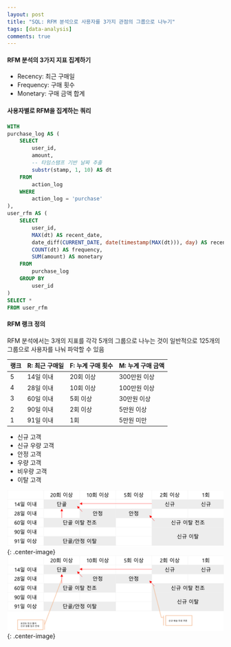 ```yaml
---
layout: post
title: "SQL: RFM 분석으로 사용자를 3가지 관점의 그룹으로 나누기"
tags: [data-analysis]
comments: true
---
```


#### RFM 분석의 3가지 지표 집계하기
- Recency: 최근 구매일
- Frequency: 구매 횟수
- Monetary: 구매 금액 합계

#### 사용자별로 RFM을 집계하는 쿼리
```sql 
WITH
purchase_log AS (
    SELECT
        user_id,
        amount,
        -- 타임스탬프 기반 날짜 추출
        substr(stamp, 1, 10) AS dt
    FROM
        action_log
    WHERE 
        action_log = 'purchase'
),
user_rfm AS (
    SELECT
        user_id,
        MAX(dt) AS recent_date,
        date_diff(CURRENT_DATE, date(timestamp(MAX(dt))), day) AS recency,
        COUNT(dt) AS frequency,
        SUM(amount) AS monetary
    FROM
        purchase_log
    GROUP BY
        user_id
)
SELECT *
FROM user_rfm
```

#### RFM 랭크 정의
RFM 분석에서는 3개의 지표를 각각 5개의 그룹으로 나누는 것이 일반적으로 125개의 그룹으로 사용자를 나눠 파악할 수 있음

| 랭크 | R: 최근 구매일 | F: 누계 구매 횟수 | M: 누계 구매 금액 |
|------|----------------|-------------------|-------------------|
| 5    | 14일 이내      | 20회 이상         | 300만원 이상      |
| 4    | 28일 이내      | 10회 이상         | 100만원 이상      |
| 3    | 60일 이내      | 5회 이상          | 30만원 이상       |
| 2    | 90일 이내      | 2회 이상          | 5만원 이상        |
| 1    | 91일 이내      | 1회               | 5만원 미만        |

- 신규 고객
- 신규 우량 고객
- 안정 고객
- 우량 고객
- 비우량 고객
- 이탈 고객



![Image-2](../images/2020-01-05-SQL-RC-RFM분석-1.png){: .center-image}
![Image-2](../images/2020-01-05-SQL-RC-RFM분석-2.png){: .center-image}
